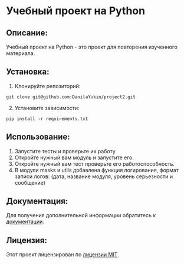 # Учебный проект на Python

## Описание:

Учебный проект на Python - это проект для повторения изученного материала.

## Установка:

1. Клонируйте репозиторий:

```
git clone git@github.com:DanilaYukin/project2.git
```

2. Установите зависимости:

```
pip install -r requirements.txt
```

## Использование:

1. Запустите тесты и проверьте их работу
2. Откройте нужный вам модуль и запустите его.
3. Откройте нужный вам тест проверьте его работоспособность.
4. В модули masks и utils добавлена функция логирования, формат записи логов: (дата, название модуля, уровень серьезности и сообщение)

## Документация:

Для получения дополнительной информации обратитесь к [документации](docs/README.md).

## Лицензия:

Этот проект лицензирован по [лицензии MIT](LICENSE).

